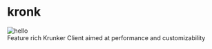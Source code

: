 # kronk
![hello](https://th.bing.com/th/id/OIP.WPhvEZfdy63613efPhC1bAHaEo)<br>
Feature rich Krunker Client aimed at performance and customizability
